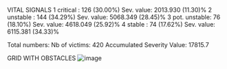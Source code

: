 
VITAL SIGNALS
1 critical     :	126 (30.00%)	Sev. value: 2013.930 (11.30)%
2 unstable     :	144 (34.29%)	Sev. value: 5068.349 (28.45)%
3 pot. unstable:	76 (18.10%)	Sev. value: 4618.049 (25.92)%
4 stable       :	74 (17.62%)	Sev. value: 6115.381 (34.33)%

Total numbers:
Nb of victims: 420
Accumulated Severity Value: 17815.7

GRID WITH OBSTACLES
![image](https://github.com/user-attachments/assets/9784d7ac-1687-4e2d-b4c6-d0706b3e3fe2)
